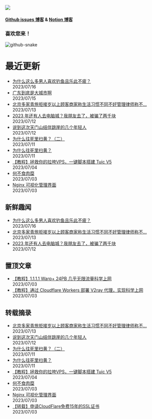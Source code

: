
[![](https://www.google.com/images/branding/googlelogo/1x/googlelogo_color_272x92dp.png)](https://nb.adone.eu.org/)
#### [Github issues 博客](https://github.adone.eu.org/) & [Notion 博客](https://nb.adone.eu.org/) 
### 喜欢您来！

<div>

<!-- Snake Code Contribution Map 贪吃蛇代码贡献图 -->
<picture>
  <source media="(prefers-color-scheme: dark)" srcset="https://cdn.jsdelivr.net/gh/sun0225SUN/sun0225SUN/profile-snake-contrib/github-contribution-grid-snake-dark.svg" />
  <source media="(prefers-color-scheme: light)" srcset="https://cdn.jsdelivr.net/gh/sun0225SUN/sun0225SUN/profile-snake-contrib/github-contribution-grid-snake.svg" />
  <img alt="github-snake" src="https://cdn.jsdelivr.net/gh/sun0225SUN/sun0225SUN/profile-snake-contrib/github-contribution-grid-snake-dark.svg" />
</picture>

</div>

# 最近更新
- [为什么这么多男人喜欢钓鱼且乐此不疲？](https://github.com/jaydong2016/gitblog/issues/37)  
2023/07/16
- [广东到底是大城市啊](https://github.com/jaydong2016/gitblog/issues/26)  
2023/07/15
- [北京多家青旅拒接岁以上顾客商家称生活习惯不同不好管理律师称不...](https://github.com/jaydong2016/gitblog/issues/25)  
2023/07/13
- [2023 年还有人去电脑城？我朋友去了，被骗了两千块](https://github.com/jaydong2016/gitblog/issues/23)  
2023/07/12
- [说到这次天门山结伴跳崖的几个年轻人](https://github.com/jaydong2016/gitblog/issues/22)  
2023/07/12
- [为什么往死里扫黄？（二）](https://github.com/jaydong2016/gitblog/issues/21)  
2023/07/11
- [为什么往死里扫黄？](https://github.com/jaydong2016/gitblog/issues/20)  
2023/07/11
- [【教程】拯救你的拉垮VPS，一键脚本搭建 Tuic V5 ](https://github.com/jaydong2016/gitblog/issues/19)  
2023/07/04
- [何不食肉糜](https://github.com/jaydong2016/gitblog/issues/17)  
2023/07/03
- [Nginx 可视化管理界面](https://github.com/jaydong2016/gitblog/issues/16)  
2023/07/03
## 新鲜趣闻
- [为什么这么多男人喜欢钓鱼且乐此不疲？](https://github.com/jaydong2016/gitblog/issues/37)  
2023/07/16
- [北京多家青旅拒接岁以上顾客商家称生活习惯不同不好管理律师称不...](https://github.com/jaydong2016/gitblog/issues/25)  
2023/07/13
- [2023 年还有人去电脑城？我朋友去了，被骗了两千块](https://github.com/jaydong2016/gitblog/issues/23)  
2023/07/12
## 置顶文章
- [【教程】1.1.1.1 Warp+ 24PB 几乎无限流量科学上网](https://github.com/jaydong2016/gitblog/issues/13)  
2023/07/03
- [【教程】通过 Cloudflare Workers 部署 V2ray 代理，实现科学上网](https://github.com/jaydong2016/gitblog/issues/12)  
2023/07/03
## 转载摘录
- [北京多家青旅拒接岁以上顾客商家称生活习惯不同不好管理律师称不...](https://github.com/jaydong2016/gitblog/issues/25)  
2023/07/13
- [说到这次天门山结伴跳崖的几个年轻人](https://github.com/jaydong2016/gitblog/issues/22)  
2023/07/12
- [为什么往死里扫黄？（二）](https://github.com/jaydong2016/gitblog/issues/21)  
2023/07/11
- [为什么往死里扫黄？](https://github.com/jaydong2016/gitblog/issues/20)  
2023/07/11
- [【教程】拯救你的拉垮VPS，一键脚本搭建 Tuic V5 ](https://github.com/jaydong2016/gitblog/issues/19)  
2023/07/04
- [何不食肉糜](https://github.com/jaydong2016/gitblog/issues/17)  
2023/07/03
- [Nginx 可视化管理界面](https://github.com/jaydong2016/gitblog/issues/16)  
2023/07/03
- [【转载】申请CloudFlare免费15年的SSL证书](https://github.com/jaydong2016/gitblog/issues/14)  
2023/07/03
